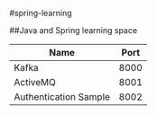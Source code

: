 #spring-learning

##Java and Spring learning space

|Name|Port|
|--|--|
|Kafka | 8000 |
|ActiveMQ | 8001 |
|Authentication Sample | 8002 |
